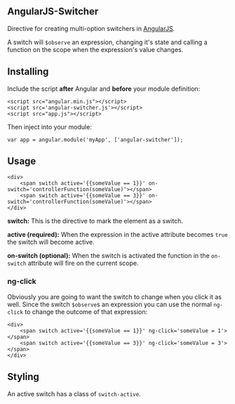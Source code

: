 ## AngularJS-Switcher ##
Directive for creating multi-option switchers in [AngularJS](https://github.com/angular/angularjs "AngularJS").

 A switch will `$observe` an expression, changing it's state and calling a function on the scope when the expression's value changes.

## Installing ##
Include the script **after** Angular and **before** your module definition:

    <script src="angular.min.js"></script>        
    <script src='angular-switcher.js'></script>   
    <script src="app.js"></script>        

Then inject into your module:
	
	var app = angular.module('myApp', ['angular-switcher']);

## Usage ##
	<div>
		<span switch active='{{someValue == 1}}' on-switch='controllerFunction(someValue)'></span>
		<span switch active='{{someValue == 3}}' on-switch='controllerFunction(someValue)'></span>
	</div>

**switch:** This is the directive to mark the element as a switch.

**active (required):** When the expression in the active attribute  becomes `true` the switch will become active.

**on-switch (optional):** When the switch is activated the function in the `on-switch` attribute will fire on the current scope.

### ng-click ###
Obviously you are going to want the switch to change when you click it as well. Since the switch `$observe`s an expression you can use the normal `ng-click` to change the outcome of that expression:

	<div>
		<span switch active='{{someValue == 1}}' ng-click='someValue = 1'></span>
		<span switch active='{{someValue == 3}}' ng-click='someValue = 3'></span>
	</div>

 

## Styling ##
An active switch has a class of `switch-active`.  

